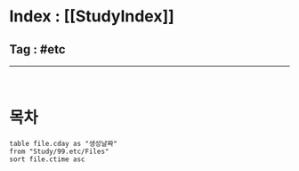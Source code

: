 # Index : [[StudyIndex]]
## Tag : #etc
---
   
   
# 목차
```dataview
table file.cday as "생성날짜"
from "Study/99.etc/Files"
sort file.ctime asc
```
